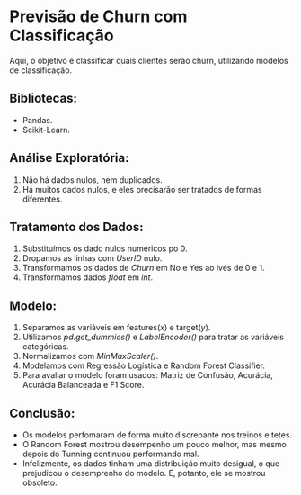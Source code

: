 # Previsão de Churn com Classificação

Aqui, o objetivo é classificar quais clientes serão churn, utilizando modelos de classificação. 

## Bibliotecas:
* Pandas.
* Scikit-Learn.

## Análise Exploratória:
1. Não há dados nulos, nem duplicados.
2. Há muitos dados nulos, e eles precisarão ser tratados de formas diferentes.

## Tratamento dos Dados:
1. Substituímos os dado nulos numéricos po 0.
2. Dropamos as linhas com *UserID* nulo.
3. Transformamos os dados de *Churn* em No e Yes ao ivés de 0 e 1.
4. Transformamos dados *float* em *int*.

## Modelo:
1. Separamos as variáveis em features(*x*) e target(*y*).
2. Utilizamos *pd.get_dummies()* e *LabelEncoder()* para tratar as variáveis categóricas.
3. Normalizamos com *MinMaxScaler()*.
4. Modelamos com Regressão Logística e Random Forest Classifier.
5. Para avaliar o modelo foram usados: Matriz de Confusão, Acurácia, Acurácia Balanceada e F1 Score.

## Conclusão:
* Os modelos perfomaram de forma muito discrepante nos treinos e tetes.
* O Random Forest mostrou desempenho um pouco melhor, mas mesmo depois do Tunning continuou performando mal.
* Infelizmente, os dados tinham uma distribuição muito desigual, o que prejudicou o desemprenho do modelo. E, potanto, ele se mostrou obsoleto.
